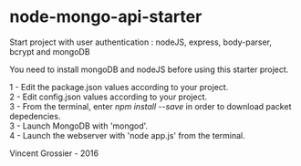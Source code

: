 # node-mongo-api-starter
Start project with user authentication : nodeJS, express, body-parser, bcrypt and mongoDB

You need to install mongoDB and nodeJS before using this starter project.

1 - Edit the package.json values according to your project.</br>
2 - Edit config.json values according to your project.</br>
3 - From the terminal, enter <i>npm install --save</i> in order to download packet depedencies.</br>
3 - Launch MongoDB with 'mongod'.</br>
4 - Launch the webserver with 'node app.js' from the terminal.</br>

Vincent Grossier - 2016
